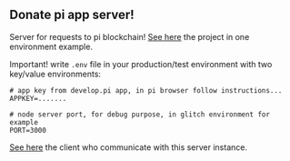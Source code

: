 ## Donate pi app server!
Server for requests to pi blockchain! [See here](https://glitch.com/edit/#!/donatepi-server) the project in one environment example.

Important! write `.env` file in your production/test environment with two key/value environments:

    # app key from develop.pi app, in pi browser follow instructions...
    APPKEY=.......
    
    # node server port, for debug purpose, in glitch environment for example
    PORT=3000

[See here](https://github.com/vidaniello/donatepi-app) the client who communicate with this server instance.